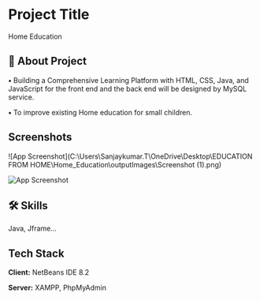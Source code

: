 
# Project Title

Home Education


## 🚀 About Project

**•** Building a Comprehensive Learning Platform with HTML, CSS, Java, and JavaScript for the front end and the back end will be designed by MySQL service.

**•** To improve existing Home education for small children.


## Screenshots

![App Screenshot](C:\Users\Sanjaykumar.T\OneDrive\Desktop\EDUCATION FROM HOME\Home_Education\outputImages\Screenshot (1).png)

![App Screenshot](https://via.placeholder.com/468x300?text=App+Screenshot+Here)


## 🛠 Skills
Java, Jframe...


## Tech Stack

**Client:** NetBeans IDE 8.2

**Server:** XAMPP, PhpMyAdmin

